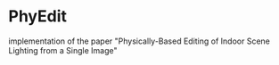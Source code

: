 # PhyEdit
implementation of the paper "Physically-Based Editing of Indoor Scene Lighting from a Single Image"
